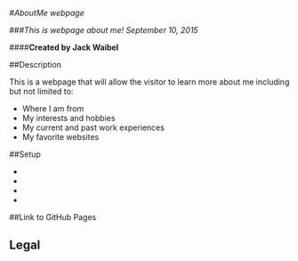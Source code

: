 #_AboutMe webpage_

###*This is webpage about me! September 10, 2015*

####**Created by Jack Waibel**

##Description

This is a webpage that will allow the visitor to learn more about me including but not limited to:

* Where I am from
* My interests and hobbies
* My current and past work experiences
* My favorite websites

##Setup

* 
* 
* 
* 

##Link to GitHub Pages



## Legal

 
